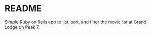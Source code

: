 # README

Simple Ruby on Rails app to list, sort, and filter the movie list at Grand Lodge on Peak 7.
